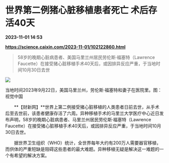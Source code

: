 # 世界第二例猪心脏移植患者死亡 术后存活40天

**2023-11-01 14:53**

**https://science.caixin.com/2023-11-01/102122860.html**

> 58岁的晚期心脏病患者、美国马里兰州居民劳伦斯·福塞特（Lawrence Faucette）在接受猪心脏移植手术40天后，或因排异反应严重，于当地时间10月30日去世

  

![](https://img.caixin.com/2023-11-01/169884901192525_840_560.jpg)

当地时间2023年9月22日，美国马里兰州，劳伦斯·福塞特和妻子在医院里。图：视觉中国

  

　　**【财新网】**世界上第二例接受猪心脏移植的人类患者日前去世，从手术后至去世前，该患者健康存活了六周。异种移植手术的马里兰大学医疗中心近日发布声明，58岁的晚期心脏病患者、马里兰州居民劳伦斯·福塞特（Lawrence Faucette）在接受猪心脏移植手术40天后，或因排异反应严重，于当地时间10月30日去世。

　　据世界卫生组织（WHO）统计，全世界每年大约有200万人需要器官移植，而供体的严重短缺是阻碍这些患者的最大难题。异种移植无疑是解决这一难题的一个有希望的解决方案。